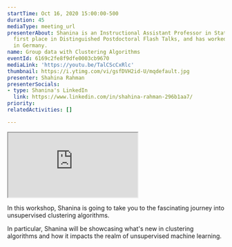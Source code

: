 ```yaml
---
startTime: Oct 16, 2020 15:00:00-500
duration: 45
mediaType: meeting_url
presenterAbout: Shanina is an Instructional Assistant Professor in Statistics, got
  first place in Distinguished Postdoctoral Flash Talks, and has worked as a postdoc
  in Germany.
name: Group data with Clustering Algorithms
eventId: 6169c2fe8f9dfe0003cb9670
mediaLink: 'https://youtu.be/TalCScCxRlc'
thumbnail: https://i.ytimg.com/vi/gsfDVH2id-U/mqdefault.jpg
presenter: Shahina Rahman
presenterSocials:
- type: Shanina's LinkedIn
  link: https://www.linkedin.com/in/shahina-rahman-296b1aa7/
priority: 
relatedActivities: []

---
```

<div class="embed-responsive embed-responsive-16by9">
  <iframe src="https://www.youtube.com/embed/gsfDVH2id-U" title="Trailer" allowfullscreen class="embed-responsive-item"></iframe>
</div>

In this workshop, Shanina is going to take you to the fascinating journey into unsupervised clustering algorithms.

In particular, Shanina will be showcasing what's new in clustering algorithms and how it impacts the realm of unsupervised machine learning.